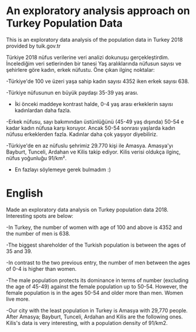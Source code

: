 # An exploratory analysis approach on Turkey Population Data
This is an exploratory data analysis of the population data in Turkey 2018 provided by tuik.gov.tr

Türkiye 2018 nüfus verilerine veri analizi dokunuşu gerçekleştirdim. İncelediğim veri setlerinden bir tanesi Yaş aralıklarında nüfusun sayısı ve şehirlere göre kadın, erkek nüfustu. Öne çıkan ilginç noktalar:

-Türkiye'de 100 ve üzeri yaşa sahip kadın sayısı 4352 iken erkek sayısı 638.

-Türkiye nüfusunun en büyük paydaşı 35-39 yaş arası.

- İki önceki maddeye kontrast halde, 0-4 yaş arası erkeklerin sayısı kadınlardan daha fazla.

-Erkek nüfusu, sayı bakımından üstünlüğünü (45-49 yaş dışında) 50-54 e kadar kadın nüfusa karşı koruyor. Ancak 50-54 sonrası yaşlarda kadın nüfusu erkeklerden fazla. Kadınlar daha çok yaşıyor diyebiliriz.

-Türkiye'de en az nüfuslu şehrimiz 29.770 kişi ile Amasya. Amasya'yı Bayburt, Tunceli, Ardahan ve Kilis takip ediyor. Kilis verisi oldukça ilginç, nüfus yoğunluğu 91/km².

- En fazlayı söylemeye gerek bulmadım :)

# English

Made an exploratory data analysis on Turkey population data 2018. Interesting spots are below:

-In Turkey, the number of women with age of 100 and above is 4352 and the number of men is 638.

-The biggest shareholder of the Turkish population is between the ages of 35 and 39.

-In contrast to the two previous entry, the number of men between the ages of 0-4 is higher than women.

-The male population protects its dominance in terms of number (excluding the age of 45-49) against the female population up to 50-54. However, the female population is in the ages 50-54 and older more than men. Women live more.

-Our city with the least population in Turkey is Amasya with 29,770 people. After Amasya; Bayburt, Tunceli, Ardahan and Kilis are the following ones. Kilis's data is very interesting, with a population density of 91/km2.

